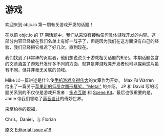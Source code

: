 # 游戏

欢迎来到 objc.io 第一期有关游戏开发的话题！  

在以前 objc.io 的 17 期话题中，我们从来没有接触任何具体游戏开发的内容。这部分内容已经放在我们名单上有好一阵子了，但是因为我们在这方面没有自己的经验，我们已经把它推迟了好几次。直到现在。  

我们找到了非常棒的贡献者，他们想说说关于游戏相关话题的知识。本期话题包含的文章涵盖了游戏开发许多不同的方面，就算是非游戏类开发者也可以探索这片虽有不同，但并非毫无关联的领域。

Mike 以一篇讲述是什么使[手机游戏变得伟大](http://objccn.io/issue-18-1)的文章作为开始。 Max 和 Warren 给出了一篇关于[苹果新的低层次图形框架，"Metal"](http://objccn.io/issue-18-2) 的介绍。 JP 和 David 写的话题关系到的不仅仅是游戏开发者：[多点互联](http://objccn.io/issue-18-3) 和 [Scene Kit](http://objccn.io/issue-18-4)。最后也很重要的是，Janie 带我们领略了[声音设计](http://objccn.io/issue-18-5)的奇妙世界。

来至柏林的祝福，  

Chris，Daniel，与 Florian  

原文 [Editorial Issue #18](http://www.objc.io/issue-18/editorial.html)